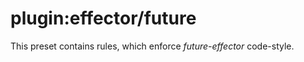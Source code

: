 # plugin:effector/future

This preset contains rules, which enforce _future-effector_ code-style.

<!--@include: ./__future.md-->

